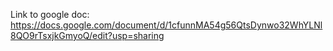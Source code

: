 Link to google doc:
https://docs.google.com/document/d/1cfunnMA54g56QtsDynwo32WhYLNl8QO9rTsxjkGmyoQ/edit?usp=sharing
